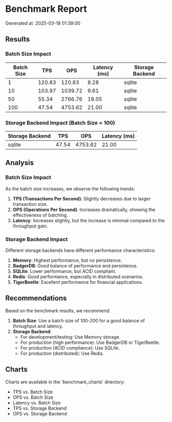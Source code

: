 # Benchmark Report

Generated at: 2025-03-18 01:39:00

## Results

### Batch Size Impact

| Batch Size | TPS | OPS | Latency (ms) | Storage Backend |
|------------|-----|-----|--------------|----------------|
| 1 | 120.83 | 120.83 | 8.28 | sqlite |
| 10 | 103.97 | 1039.72 | 9.61 | sqlite |
| 50 | 55.34 | 2766.76 | 18.05 | sqlite |
| 100 | 47.54 | 4753.62 | 21.00 | sqlite |

### Storage Backend Impact (Batch Size = 100)

| Storage Backend | TPS | OPS | Latency (ms) |
|-----------------|-----|-----|--------------|
| sqlite | 47.54 | 4753.62 | 21.00 |

## Analysis

### Batch Size Impact

As the batch size increases, we observe the following trends:

1. **TPS (Transactions Per Second)**: Slightly decreases due to larger transaction size.
2. **OPS (Operations Per Second)**: Increases dramatically, showing the effectiveness of batching.
3. **Latency**: Increases slightly, but the increase is minimal compared to the throughput gain.

### Storage Backend Impact

Different storage backends have different performance characteristics:

1. **Memory**: Highest performance, but no persistence.
2. **BadgerDB**: Good balance of performance and persistence.
3. **SQLite**: Lower performance, but ACID compliant.
4. **Redis**: Good performance, especially in distributed scenarios.
5. **TigerBeetle**: Excellent performance for financial applications.

## Recommendations

Based on the benchmark results, we recommend:

1. **Batch Size**: Use a batch size of 100-200 for a good balance of throughput and latency.
2. **Storage Backend**: 
   - For development/testing: Use Memory storage.
   - For production (high performance): Use BadgerDB or TigerBeetle.
   - For production (ACID compliance): Use SQLite.
   - For production (distributed): Use Redis.

## Charts

Charts are available in the 'benchmark_charts' directory:

- TPS vs. Batch Size
- OPS vs. Batch Size
- Latency vs. Batch Size
- TPS vs. Storage Backend
- OPS vs. Storage Backend
